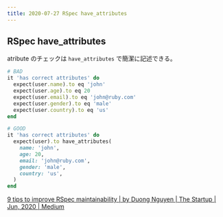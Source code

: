 ```yaml
---
title: 2020-07-27 RSpec have_attributes
---
```


## RSpec have_attributes

atribute のチェックは `have_attributes` で簡潔に記述できる。

```rb
# BAD
it 'has correct attributes' do
  expect(user.name).to eq 'john'
  expect(user.age).to eq 20
  expect(user.email).to eq 'john@ruby.com'
  expect(user.gender).to eq 'male'
  expect(user.country).to eq 'us'
end

# GOOD
it 'has correct attributes' do
  expect(user).to have_attributes(
    name: 'john',
    age: 20,
    email: 'john@ruby.com',
    gender: 'male',
    country: 'us',
  )
end
```

[9 tips to improve RSpec maintainability | by Duong Nguyen | The Startup | Jun, 2020 | Medium](https://medium.com/swlh/9-tips-to-write-better-rspec-5569b45fb1a1)

